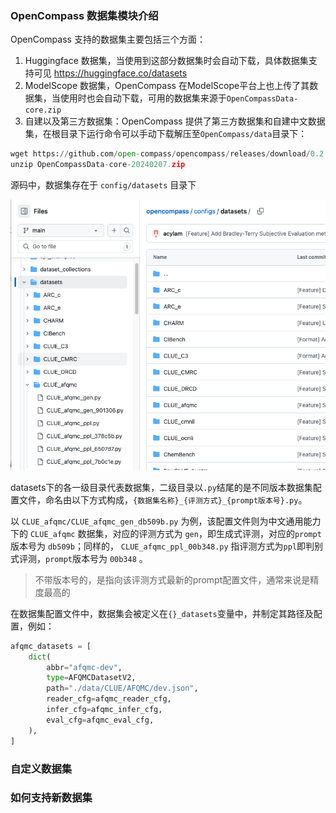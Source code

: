 ### OpenCompass 数据集模块介绍

OpenCompass 支持的数据集主要包括三个方面：
1. Huggingface 数据集，当使用到这部分数据集时会自动下载，具体数据集支持可见 https://huggingface.co/datasets
2. ModelScope 数据集，OpenCompass 在ModelScope平台上也上传了其数据集，当使用时也会自动下载，可用的数据集来源于`OpenCompassData-core.zip`
3. 自建以及第三方数据集：OpenCompass 提供了第三方数据集和自建中文数据集，在根目录下运行命令可以手动下载解压至`OpenCompass/data`目录下：

```python
wget https://github.com/open-compass/opencompass/releases/download/0.2.2.rc1/OpenCompassData-core-20240207.zip
unzip OpenCompassData-core-20240207.zip
```

源码中，数据集存在于 `config/datasets` 目录下

![](../images/figure1.png)

datasets下的各一级目录代表数据集，二级目录以`.py`结尾的是不同版本数据集配置文件，命名由以下方式构成，`{数据集名称}_{评测方式}_{prompt版本号}.py`。

以 `CLUE_afqmc/CLUE_afqmc_gen_db509b.py` 为例，该配置文件则为中文通用能力下的 `CLUE_afqmc` 数据集，对应的评测方式为 `gen`，即生成式评测，对应的`prompt`版本号为 `db509b`；同样的， `CLUE_afqmc_ppl_00b348.py` 指评测方式为`ppl`即判别式评测，`prompt`版本号为 `00b348` 。

> 不带版本号的，是指向该评测方式最新的prompt配置文件，通常来说是精度最高的

在数据集配置文件中，数据集会被定义在`{}_datasets`变量中，并制定其路径及配置，例如：
```python
afqmc_datasets = [
    dict(
        abbr="afqmc-dev",
        type=AFQMCDatasetV2,
        path="./data/CLUE/AFQMC/dev.json",
        reader_cfg=afqmc_reader_cfg,
        infer_cfg=afqmc_infer_cfg,
        eval_cfg=afqmc_eval_cfg,
    ),
]
```

### 自定义数据集

### 如何支持新数据集

